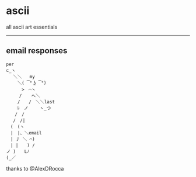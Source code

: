 # ascii
all ascii art essentials

---
## email responses
```
per
⊂_ヽ
　 ＼＼   my
　　 ＼( ͡° ͜ʖ ͡°)
　　　 >　⌒ヽ
　　　/ 　 へ＼
　　 /　　/　＼＼last
　　 ﾚ　ノ　　 ヽ_つ
　　/　/
　 /　/|
　(　(ヽ
　|　|、＼email
　| 丿 ＼ ⌒)
　| |　　) /
ノ )　　Lﾉ
(_／
```
thanks to @AlexDRocca
